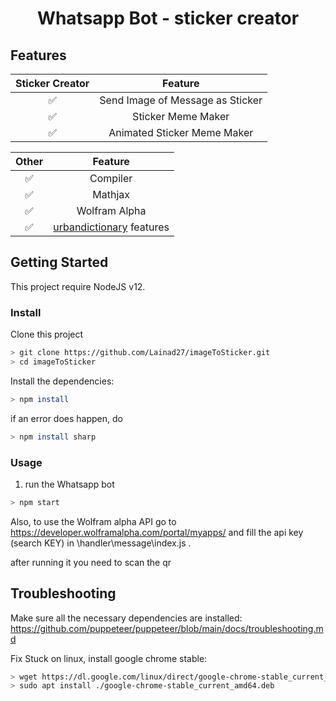 <div align="center">
 
# Whatsapp Bot - sticker creator

</div>



## Features

| Sticker Creator |                Feature           |
| :-----------: | :--------------------------------: |
|       ✅       | Send Image of Message as Sticker |
|       ✅       | Sticker Meme Maker               |
|       ✅       | Animated Sticker Meme Maker      |

| Other         |                Feature           |
| :-----------: | :--------------------------------: |
|       ✅       | Compiler                         |
|       ✅       | Mathjax                          |
|       ✅       | Wolfram Alpha                    |
|       ✅       | <a href="https://www.urbandictionary.com">urbandictionary</a> features     |

## Getting Started

This project require NodeJS v12.

### Install
Clone this project

```bash
> git clone https://github.com/Lainad27/imageToSticker.git
> cd imageToSticker
```

Install the dependencies:

```bash
> npm install
```

if an error does happen, do 

```bash
> npm install sharp
```

### Usage
1. run the Whatsapp bot

```bash
> npm start
```

Also, to use the Wolfram alpha API go to https://developer.wolframalpha.com/portal/myapps/ and fill the api key (search KEY) in \handler\message\index.js .

after running it you need to scan the qr

## Troubleshooting
Make sure all the necessary dependencies are installed: https://github.com/puppeteer/puppeteer/blob/main/docs/troubleshooting.md

Fix Stuck on linux, install google chrome stable: 
```bash
> wget https://dl.google.com/linux/direct/google-chrome-stable_current_amd64.deb
> sudo apt install ./google-chrome-stable_current_amd64.deb
```
